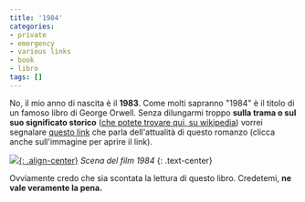 ```yaml
---
title: '1984'
categories:
- private
- emergency
- various links
- book
- libro
tags: []
---
```

No, il mio anno di nascita è il **1983**. Come molti sapranno "1984" è il
titolo di un famoso libro di George Orwell. Senza dilungarmi troppo **sulla
trama o sul suo significato storico** ([che potete trovare qui, su
wikipedia](http://it.wikipedia.org/wiki/1984_\(romanzo\) "1984 su wikipedia"
)) vorrei segnalare [questo link](http://www.no1984.org/Attualità_di_Orwell
"Attualità di 1984" ) che parla dell'attualità di questo romanzo (clicca anche
sull'immagine per aprire il link).

[![]({{site.url}}/images/1984.jpg){: .align-center}](http://www.no1984.org/Attualità_di_Orwell "Attualità di 1984" )
_Scena del film 1984_
{: .text-center}

Ovviamente credo che sia scontata la lettura di questo libro. Credetemi, **ne
vale veramente la pena.**


